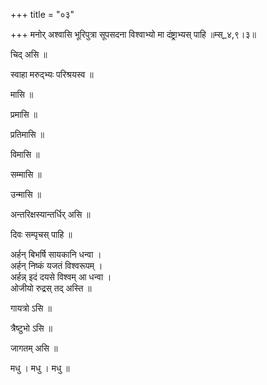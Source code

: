 +++
title = "०३"

+++
मनोर् अश्वासि भूरिपुत्रा सूपसदना विश्वाभ्यो मा दंष्ट्राभ्यस् पाहि ॥म्स्_४,९।३॥  
    
चिद् असि ॥  
    
स्वाहा मरुद्भ्यः परिश्रयस्व ॥  
    
मासि ॥  
    
प्रमासि ॥  
    
प्रतिमासि ॥  
    
विमासि ॥  
    
सम्मासि ॥  
    
उन्मासि ॥  
    
अन्तरिक्षस्यान्तर्धिर् असि ॥  
    
दिवः सम्पृचस् पाहि ॥  
    
अर्हन् बिभर्षि सायकानि धन्वा ।  
अर्हन् निष्कं यजतं विश्वरूपम् ।  
अर्हन्न् इदं दयसे विश्वम् आ धन्वा ।  
ओजीयो रुद्रस् तद् अस्ति ॥  
    
  
गायत्रो ऽसि ॥  
    
त्रैष्टुभो ऽसि ॥  
    
जागतम् असि ॥  
    
मधु । मधु । मधु ॥  
    
